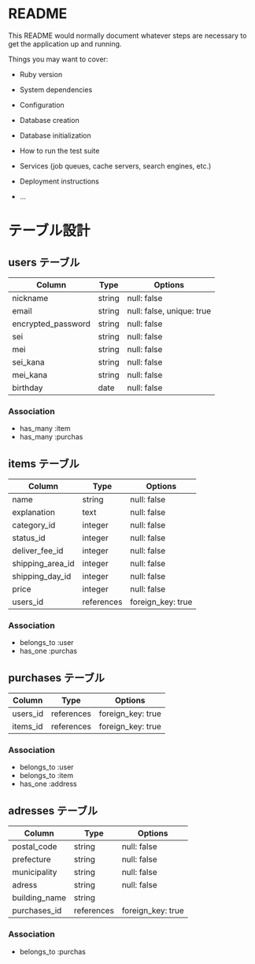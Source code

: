 # README

This README would normally document whatever steps are necessary to get the
application up and running.

Things you may want to cover:

* Ruby version

* System dependencies

* Configuration

* Database creation

* Database initialization

* How to run the test suite

* Services (job queues, cache servers, search engines, etc.)

* Deployment instructions

* ...

# テーブル設計

## users テーブル

| Column             | Type   | Options                   |
| --------           | ------ | -----------               |    
| nickname           | string | null: false               |
| email              | string | null: false, unique: true |
| encrypted_password | string | null: false               |
| sei                | string | null: false               |
| mei                | string | null: false               |
| sei_kana           | string | null: false               |
| mei_kana           | string | null: false               |
| birthday           | date   | null: false               |




### Association

- has_many :item
- has_many :purchas

## items テーブル

| Column           | Type       | Options             |
| ------           | ------     | -----------         |
| name             | string     | null: false         |
| explanation      | text       | null: false         |
| category_id      | integer    | null: false         |
| status_id        | integer    | null: false         |
| deliver_fee_id   | integer    | null: false         |
| shipping_area_id | integer    | null: false         |          
| shipping_day_id  | integer    | null: false         |          
| price            | integer    | null: false         |          
| users_id         | references | foreign_key: true   |

### Association

- belongs_to :user
- has_one :purchas



## purchases テーブル

| Column   | Type       | Options           |
| ------   | ------     | -----------       |
| users_id | references | foreign_key: true |
| items_id | references | foreign_key: true |


### Association

- belongs_to :user
- belongs_to :item
- has_one :address



## adresses テーブル

| Column        | Type       | Options           |
| ------        | ------     | -----------       |
| postal_code   | string     | null: false       |
| prefecture    | string     | null: false       |
| municipality  | string     | null: false       |
| adress        | string     | null: false       |
| building_name | string     |                   |
| purchases_id  | references | foreign_key: true |


### Association

- belongs_to :purchas
